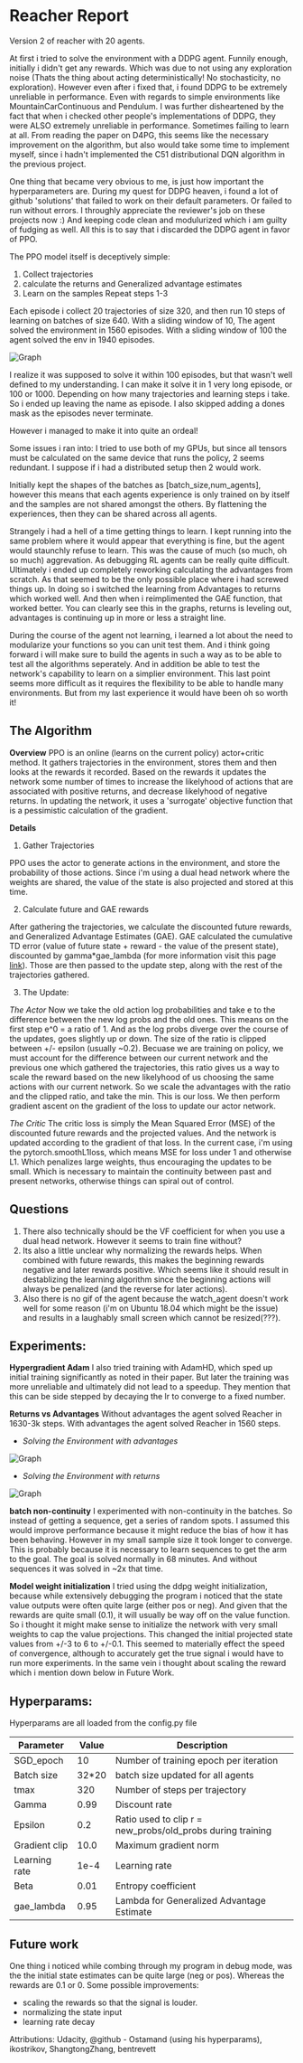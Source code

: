 # Reacher Report

Version 2 of reacher with 20 agents.



At first i tried to solve the environment with a DDPG agent. Funnily enough, initially i didn't get any rewards. Which was due to not using any exploration noise (Thats the thing about acting deterministically! No stochasticity, no exploration). However even after i fixed that, i found DDPG to be extremely unreliable in performance. Even with regards to simple environments like MountainCarContinuous and Pendulum. I was further disheartened by the fact that when i checked other people's implementations of DDPG, they were ALSO extremely unreliable in performance. Sometimes failing to learn at all. From reading the paper on D4PG, this seems like the necessary improvement on the algorithm, but also would take some time to implement myself, since i hadn't implemented the C51 distributional DQN algorithm in the previous project. 

One thing that became very obvious to me, is just how important the hyperparameters are. During my quest for DDPG heaven, i found a lot of github 'solutions' that failed to work on their default parameters. Or failed to run without errors. I throughly appreciate the reviewer's job on these projects now :) And keeping code clean and modulurized which i am guilty of fudging as well. All this is to say that i discarded the DDPG agent in favor of PPO.

The PPO model itself is deceptively simple:
1. Collect trajectories
2. calculate the returns and Generalized advantage estimates
3. Learn on the samples
Repeat steps 1-3

Each episode i collect 20 trajectories of size 320, and then run 10 steps of learning on batches of size 640.
With a sliding window of 10, The agent solved the environment in 1560 episodes. With a sliding window of 100 the agent solved the env in 1940 episodes. 

![Graph](/PPO_performance_mean100.png)

I realize it was supposed to solve it within 100 episodes, but that wasn't well defined to my understanding. I can make it solve it in 1 very long episode, or 100 or 1000. Depending on how many trajectories and learning steps i take. So i ended up leaving the name as episode. I also skipped adding a dones mask as the episodes never terminate.

However i managed to make it into quite an ordeal!

Some issues i ran into:
I tried to use both of my GPUs, but since all tensors must be calculated on the same device that runs the policy, 2 seems redundant. I suppose if i had a distributed setup then 2 would work.

Initially kept the shapes of the batches as [batch_size,num_agents], however this means that each agents experience is only trained on by itself and the samples are not shared amongst the others. By flattening the experiences, then they can be shared across all agents. 

Strangely i had a hell of a time getting things to learn. I kept running into the same problem where it would appear that everything is fine, but the agent would staunchly refuse to learn. This was the cause of much (so much, oh so much) aggrevation. As debugging RL agents can be really quite difficult. Ultimately i ended up completely reworking calculating the advantages from scratch. As that seemed to be the only possible place where i had screwed things up. In doing so i switched the learning from Advantages to returns which worked well. And then when i reimplimented the GAE function, that worked better. You can clearly see this in the graphs, returns is leveling out, advantages is continuing up in more or less a straight line.

During the course of the agent not learning, i learned a lot about the need to modularize your functions so you can unit test them. And i think going forward i will make sure to build the agents in such a way as to be able to test all the algorithms seperately. And in addition be able to test the network's capability to learn on a simplier environment. This last point seems more difficult as it requires the flexibility to be able to handle many environments. But from my last experience it would have been oh so worth it!

## The Algorithm

**Overview**
PPO is an online (learns on the current policy) actor+critic method. It gathers trajectories in the environment, stores them and then looks at the rewards it recorded. Based on the rewards it updates the network some number of times to increase the likelyhood of actions that are associated with positive returns, and decrease likelyhood of negative returns. In updating the network, it uses a 'surrogate' objective function that is a pessimistic calculation of the gradient. 

**Details**

1. Gather Trajectories

PPO uses the actor to generate actions in the environment, and store the probability of those actions. Since i'm using a dual head network where the weights are shared, the value of the state is also projected and stored at this time. 

2. Calculate future and GAE rewards

After gathering the trajectories, we calculate the discounted future rewards, and Generalized Advantage Estimates (GAE). GAE calculated the cumulative TD error (value of future state + reward - the value of the present state), discounted by gamma*gae_lambda (for more information visit this page [link](https://danieltakeshi.github.io/2017/04/02/notes-on-the-generalized-advantage-estimation-paper/ "Generalized Advantage Estimation")). Those are then passed to the update step, along with the rest of the trajectories gathered. 

3. The Update:

*The Actor*
Now we take the old action log probabilities and take e to the difference between the new log probs and the old ones. This means on the first step e^0 = a ratio of 1. And as the log probs diverge over the course of the updates, goes slightly up or down. The size of the ratio is clipped between +/- epsilon (usually ~0.2). Becuase we are training on policy, we must account for the difference between our current network and the previous one which gathered the trajectories, this ratio gives us a way to scale the reward based on the new likelyhood of us choosing the same actions with our current network. So we scale the advantages with the ratio and the clipped ratio, and take the min. This is our loss. We then perform gradient ascent on the gradient of the loss to update our actor network.

*The Critic*
The critic loss is simply the Mean Squared Error (MSE) of the discounted future rewards and the projected values. And the network is updated according to the gradient of that loss. In the current case, i'm using the pytorch.smoothL1loss, which means MSE for loss under 1 and otherwise L1. Which penalizes large weights, thus encouraging the updates to be small. Which is necessary to maintain the continuity between past and present networks, otherwise things can spiral out of control.

## Questions

1. There also technically should be the VF coefficient for when you use a dual head network. However it seems to train fine without?
2. Its also a little unclear why normalizing the rewards helps. When combined with future rewards, this makes the beginning rewards negative and later rewards positive. Which seems like it should result in destablizing the learning algorithm since the beginning actions will always be penalized (and the reverse for later actions).
3. Also there is no gif of the agent because the watch_agent doesn't work well for some reason (i'm on Ubuntu 18.04 which might be the issue) and results in a laughably small screen which cannot be resized(???).

## Experiments:

**Hypergradient Adam**
I also tried training with AdamHD, which sped up initial training significantly as noted in their paper. But later the training was more unreliable and ultimately did not lead to a speedup. They mention that this can be side stepped by decaying the lr to converge to a fixed number.

**Returns vs Advantages**
Without advantages the agent solved Reacher in 1630-3k steps.
With advantages the agent solved Reacher in 1560 steps.

- *Solving the Environment with advantages*

![Graph](/PPO_performance_advantages.png)

- *Solving the Environment with returns*

![Graph](/PPO_performance_returns.png)

**batch non-continuity**
I experimented with non-continuity in the batches. So instead of getting a sequence, get a series of random spots. I assumed this would improve performance because it might reduce the bias of how it has been behaving. However in my small sample size it took longer to converge. This is probably because it is necessary to learn sequences to get the arm to the goal. The goal is solved normally in 68 minutes. And without sequences it was solved in ~2x that time.

**Model weight initialization**
I tried using the ddpg weight initialization, because while extensively debugging the program i noticed that the state value outputs were often quite large (either pos or neg). And given that the rewards are quite small (0.1), it will usually be way off on the value function. So i thought it might make sense to initialize the network with very small weights to cap the value projections. This changed the initial projected state values from +/-3 to 6 to +/-0.1. This seemed to materially effect the speed of convergence, although to accurately get the true signal i would have to run more experiments. In the same vein i thought about scaling the reward which i mention down below in Future Work.

## Hyperparams:

Hyperparams are all loaded from the config.py file

Parameter | Value | Description
------------ | ------------- | -------------
SGD_epoch | 10 | Number of training epoch per iteration
Batch size | 32*20 | batch size updated for all agents
tmax | 320 | Number of steps per trajectory 
Gamma | 0.99 | Discount rate 
Epsilon | 0.2 | Ratio used to clip r = new_probs/old_probs during training
Gradient clip | 10.0 | Maximum gradient norm 
Learning rate | 1e-4 | Learning rate 
Beta | 0.01 | Entropy coefficient 
gae_lambda | 0.95 | Lambda for Generalized Advantage Estimate

## Future work

One thing i noticed while combing through my program in debug mode, was the the initial state estimates can be quite large (neg or pos). Whereas the rewards are 0.1 or 0. Some possible improvements:
- scaling the rewards so that the signal is louder.
- normalizing the state input
- learning rate decay

Attributions:
Udacity, @github - Ostamand (using his hyperparams), ikostrikov, ShangtongZhang, bentrevett

